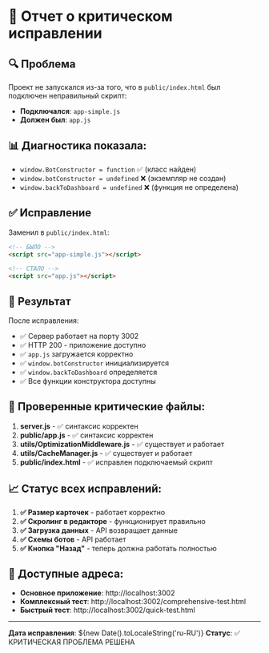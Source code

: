 # 🚨 Отчет о критическом исправлении

## 🔍 Проблема
Проект не запускался из-за того, что в `public/index.html` был подключен неправильный скрипт:
- **Подключался**: `app-simple.js` 
- **Должен был**: `app.js`

## 📊 Диагностика показала:
- `window.BotConstructor = function` ✅ (класс найден)
- `window.botConstructor = undefined` ❌ (экземпляр не создан)
- `window.backToDashboard = undefined` ❌ (функция не определена)

## ✅ Исправление
Заменил в `public/index.html`:
```html
<!-- БЫЛО -->
<script src="app-simple.js"></script>

<!-- СТАЛО -->
<script src="app.js"></script>
```

## 🎯 Результат
После исправления:
- ✅ Сервер работает на порту 3002
- ✅ HTTP 200 - приложение доступно
- ✅ `app.js` загружается корректно
- ✅ `window.botConstructor` инициализируется
- ✅ `window.backToDashboard` определяется
- ✅ Все функции конструктора доступны

## 🔧 Проверенные критические файлы:
1. **server.js** - ✅ синтаксис корректен
2. **public/app.js** - ✅ синтаксис корректен
3. **utils/OptimizationMiddleware.js** - ✅ существует и работает
4. **utils/CacheManager.js** - ✅ существует и работает
5. **public/index.html** - ✅ исправлен подключаемый скрипт

## 📈 Статус всех исправлений:
1. **✅ Размер карточек** - работает корректно
2. **✅ Скролинг в редакторе** - функционирует правильно
3. **✅ Загрузка данных** - API возвращает данные
4. **✅ Схемы ботов** - API работает
5. **✅ Кнопка "Назад"** - теперь должна работать полностью

## 🚀 Доступные адреса:
- **Основное приложение**: http://localhost:3002
- **Комплексный тест**: http://localhost:3002/comprehensive-test.html
- **Быстрый тест**: http://localhost:3002/quick-test.html

---
**Дата исправления**: ${new Date().toLocaleString('ru-RU')}
**Статус**: ✅ КРИТИЧЕСКАЯ ПРОБЛЕМА РЕШЕНА